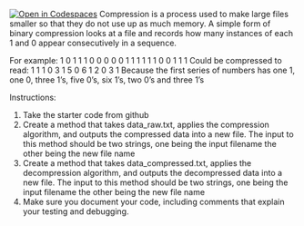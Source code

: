 [![Open in Codespaces](https://classroom.github.com/assets/launch-codespace-2972f46106e565e64193e422d61a12cf1da4916b45550586e14ef0a7c637dd04.svg)](https://classroom.github.com/open-in-codespaces?assignment_repo_id=19430839)
Compression is a process used to make large files smaller so that they do not use up as much memory. A simple form of binary compression looks at a file and records how many instances of each 1 and 0 appear consecutively in a sequence.

For example:
1 0 1 1 1 0 0 0 0 0 1 1 1 1 1 1 0 0 1 1 1
Could be compressed to read:
1 1 1 0 3 1 5 0 6 1 2 0 3 1
Because the first series of numbers has one 1, one 0, three 1’s, five 0’s, six 1’s, two 0’s and
three 1’s

Instructions:

1. Take the starter code from github
2. Create a method that takes data_raw.txt, applies the compression algorithm, and outputs the compressed data into a new file. The input to this method should be two strings, one being the input filename the other being the new file name
3. Create a method that takes data_compressed.txt, applies the decompression algorithm, and outputs the decompressed data into a new file. The input to this method should be two strings, one being the input filename the other being the new file name
4. Make sure you document your code, including comments that explain your testing and debugging.
